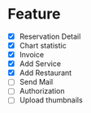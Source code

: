 # Feature

- [x] Reservation Detail
- [x] Chart statistic
- [x] Invoice
- [x] Add Service
- [x] Add Restaurant
- [ ] Send Mail
- [ ] Authorization
- [ ] Upload thumbnails
